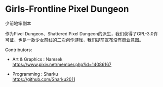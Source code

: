 Girls-Frontline Pixel Dungeon
=======================
少前地牢副本

作为Pivel Dungeon、Shattered Pixel Dungeon的派生，我们获得了GPL-3.0许可证，也是一款少女前线的二次创作游戏，我们提前宣布没有商业意图。

Contributors:

 - Art & Graphics : Namsek<br/>
https://www.pixiv.net/member.php?id=14086167

 - Programming : Sharku<br/>
https://github.com/Sharku2011